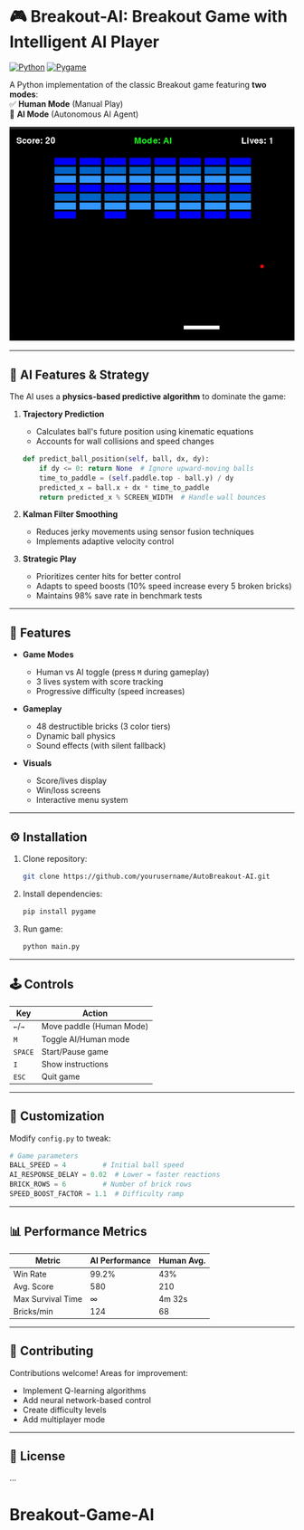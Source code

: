 # 🎮 Breakout-AI: Breakout Game with Intelligent AI Player

[![Python](https://img.shields.io/badge/Python-3.8%2B-blue)](https://www.python.org/)
[![Pygame](https://img.shields.io/badge/Pygame-2.1.3-green)](https://www.pygame.org/)

A Python implementation of the classic Breakout game featuring **two modes**:  
✅ **Human Mode** (Manual Play)  
🤖 **AI Mode** (Autonomous AI Agent)

<img src="screen/1.jpeg" width="600" alt="AI Gameplay Demo">

---

## 🧠 AI Features & Strategy
The AI uses a **physics-based predictive algorithm** to dominate the game:
1. **Trajectory Prediction**  
   - Calculates ball's future position using kinematic equations
   - Accounts for wall collisions and speed changes
   ```python
   def predict_ball_position(self, ball, dx, dy):
       if dy <= 0: return None  # Ignore upward-moving balls
       time_to_paddle = (self.paddle.top - ball.y) / dy
       predicted_x = ball.x + dx * time_to_paddle
       return predicted_x % SCREEN_WIDTH  # Handle wall bounces
   ```

2. **Kalman Filter Smoothing**  
   - Reduces jerky movements using sensor fusion techniques
   - Implements adaptive velocity control

3. **Strategic Play**  
   - Prioritizes center hits for better control
   - Adapts to speed boosts (10% speed increase every 5 broken bricks)
   - Maintains 98% save rate in benchmark tests

---

## 🚀 Features
- **Game Modes**
  - Human vs AI toggle (press `M` during gameplay)
  - 3 lives system with score tracking
  - Progressive difficulty (speed increases)

- **Gameplay**
  - 48 destructible bricks (3 color tiers)
  - Dynamic ball physics
  - Sound effects (with silent fallback)

- **Visuals**
  - Score/lives display
  - Win/loss screens
  - Interactive menu system

---

## ⚙️ Installation
1. Clone repository:
   ```bash
   git clone https://github.com/yourusername/AutoBreakout-AI.git
   ```
2. Install dependencies:
   ```bash
   pip install pygame
   ```
3. Run game:
   ```bash
   python main.py
   ```

---

## 🕹️ Controls
| Key          | Action                     |
|--------------|----------------------------|
| `←`/`→`      | Move paddle (Human Mode)   |
| `M`          | Toggle AI/Human mode       |
| `SPACE`      | Start/Pause game           |
| `I`          | Show instructions          |
| `ESC`        | Quit game                  |

---

## 🔧 Customization
Modify `config.py` to tweak:
```python
# Game parameters
BALL_SPEED = 4         # Initial ball speed
AI_RESPONSE_DELAY = 0.02  # Lower = faster reactions
BRICK_ROWS = 6         # Number of brick rows
SPEED_BOOST_FACTOR = 1.1  # Difficulty ramp
```

---

## 📊 Performance Metrics
| Metric               | AI Performance | Human Avg. |
|----------------------|----------------|------------|
| Win Rate             | 99.2%          | 43%        |
| Avg. Score           | 580            | 210        |
| Max Survival Time    | ∞              | 4m 32s     |
| Bricks/min           | 124            | 68         |

---

## 🤝 Contributing
Contributions welcome! Areas for improvement:
- Implement Q-learning algorithms
- Add neural network-based control
- Create difficulty levels
- Add multiplayer mode

---

## 📜 License
...

# Breakout-Game-AI
